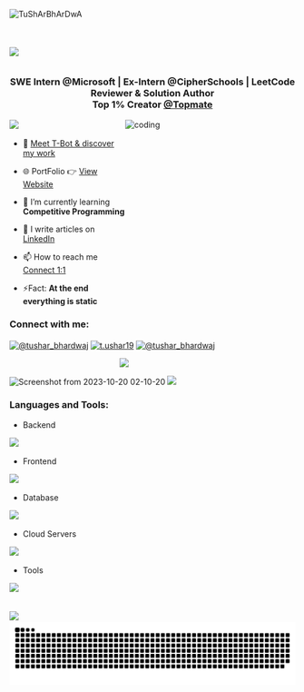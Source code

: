 <p align="left">
  <img src="https://komarev.com/ghpvc/?username=TuShArBhArDwA&label=Profile%20views&color=00FF00&style=flat" alt="TuShArBhArDwA" />
</p>
<h1 align="center"><p align="left">
 <a href="https://git.io/typing-svg" target="_blank">
    <img src="https://readme-typing-svg.herokuapp.com?size=30&color=1A9AF7&lines=;My+self+Tushar+Bhardwaj;Welcome+to+my+GitHub;I'm+a+programmer;I'm+a+Developer;">
  </a>
</p>
</h1>

<h3 align="center"> SWE Intern @Microsoft | Ex-Intern @CipherSchools | LeetCode Reviewer & Solution Author <br/> Top 1% Creator <a href="https://topmate.io/tusharbhardwaj" target="_blank">@Topmate</a></h3>
<div>
<img src= "https://user-images.githubusercontent.com/73097560/115834477-dbab4500-a447-11eb-908a-139a6edaec5c.gif">
<img align="right" alt="coding" width="300" height="290" src="https://media.giphy.com/media/v1.Y2lkPTc5MGI3NjExeGdpMDZjYndvamprdzVybThxdGlxMGEwcTAxZmlvc2p5bzJxZGFlMCZlcD12MV9pbnRlcm5hbF9naWZfYnlfaWQmY3Q9Zw/VbnUQpnihPSIgIXuZv/giphy-downsized.gif">

- 🤖 [Meet T-Bot & discover my work](https://t-bot-blush.vercel.app/)

- 🌐 PortFolio 👉 [View Website](https://tushar-bhardwaj.vercel.app/)

- 🏅 I’m currently learning **Competitive Programming**

- 📝 I write articles on [LinkedIn](https://www.linkedin.com/in/bhardwajtushar2004/)

-  📫 How to reach me [Connect 1:1](https://topmate.io/tusharbhardwaj)
- ⚡Fact: **At the end everything is static**
</div>


<h3 align="left">Connect with me:</h3>
<p align="left">
<a href="https://www.linkedin.com/in/bhardwajtushar2004/" target="blank"><img align="center" src="https://raw.githubusercontent.com/rahuldkjain/github-profile-readme-generator/master/src/images/icons/Social/linked-in-alt.svg" alt="@tushar_bhardwaj" height="30" width="40" /></a>
<a href="https://www.instagram.com/t.ushar20/" target="blank"><img align="center" src="https://raw.githubusercontent.com/rahuldkjain/github-profile-readme-generator/master/src/images/icons/Social/instagram.svg" alt="t.ushar19" height="30" width="40" /></a>
<a href="https://leetcode.com/Tusharr2004/" target="blank"><img align="center" src="https://raw.githubusercontent.com/rahuldkjain/github-profile-readme-generator/master/src/images/icons/Social/leet-code.svg" alt="@tushar_bhardwaj" height="30" width="40" /></a>
</p>

<p align="left">
 <a href="https://leetcode.com/Tusharr2004/" target="_blank">
 <img align="right" src='https://leetcard.jacoblin.cool/Tusharr2004?hide=ranking&border=0&radius=21' width='310"'>
</a>
</p>
<br>


 ![Screenshot from 2023-10-20 02-10-20](https://github.com/yashsiwach/yashsiwach/assets/112823140/1fe0731d-0d2b-4697-8134-c29c8494f381)
<img src= "https://user-images.githubusercontent.com/73097560/115834477-dbab4500-a447-11eb-908a-139a6edaec5c.gif">
    
</div>

<h3 align="left">Languages and Tools:</h3>

- Backend
<p align="left">
  <a href="https://skillicons.dev">
    <img src="https://skillicons.dev/icons?i=php,laravel,nodejs,express" />
  </a>
</p>

- Frontend
<p align="left">
  <a href="https://skillicons.dev">
    <img src="https://skillicons.dev/icons?i=ts,js,react,nextjs,tailwind,html,css" />
  </a>
</p>

- Database
<p align="left">
  <a href="https://skillicons.dev">
    <img src="https://skillicons.dev/icons?i=mongodb,mysql" />
  </a>
</p>

- Cloud Servers
<p align="left">
  <a href="https://skillicons.dev">
    <img src="https://skillicons.dev/icons?i=azure,aws,firebase" />
  </a>
</p>

- Tools
<p align="left">
  <a href="https://skillicons.dev">
    <img src="https://skillicons.dev/icons?i=git,github,figma,vscode,linux" />
  </a>
</p>

<br/>
<img src= "https://user-images.githubusercontent.com/73097560/115834477-dbab4500-a447-11eb-908a-139a6edaec5c.gif">
<picture>
  <source media="(prefers-color-scheme: dark)" srcset="https://github.com/TuShArBhArDwA/TuShArBhArDwA/blob/output/github-contribution-grid-snake.svg">
  <source media="(prefers-color-scheme: light)" srcset="https://github.com/TuShArBhArDwA/TuShArBhArDwA/blob/output/github-contribution-grid-snake-dark.svg">
  <img alt="github-snake" src="https://github.com/TuShArBhArDwA/TuShArBhArDwA/blob/output/github-contribution-grid-snake-dark.svg">
</picture>

